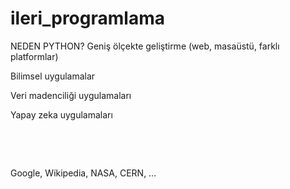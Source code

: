 # ileri_programlama
NEDEN PYTHON?
Geniş ölçekte geliştirme (web, masaüstü, farklı platformlar)​

Bilimsel uygulamalar​

Veri madenciliği uygulamaları​

Yapay zeka uygulamaları​

​

​

Google, Wikipedia, NASA, CERN, …​

​
